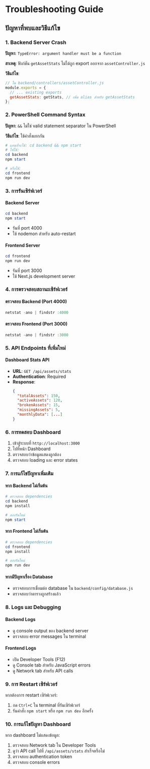 # Troubleshooting Guide

## ปัญหาที่พบและวิธีแก้ไข

### 1. Backend Server Crash

**ปัญหา**: `TypeError: argument handler must be a function`

**สาเหตุ**: ฟังก์ชัน `getAssetStats` ไม่ได้ถูก export ออกจาก `assetController.js`

**วิธีแก้ไข**:

```javascript
// ใน backend/controllers/assetController.js
module.exports = {
  // ... existing exports
  getAssetStats: getStats, // เพิ่ม alias สำหรับ getAssetStats
};
```

### 2. PowerShell Command Syntax

**ปัญหา**: `&&` ไม่ใช่ valid statement separator ใน PowerShell

**วิธีแก้ไข**: ใช้คำสั่งแยกกัน

```powershell
# แทนที่จะใช้: cd backend && npm start
# ให้ใช้:
cd backend
npm start

# หรือใช้:
cd frontend
npm run dev
```

### 3. การรันเซิร์ฟเวอร์

#### Backend Server

```powershell
cd backend
npm start
```

- รันที่ port 4000
- ใช้ nodemon สำหรับ auto-restart

#### Frontend Server

```powershell
cd frontend
npm run dev
```

- รันที่ port 3000
- ใช้ Next.js development server

### 4. การตรวจสอบสถานะเซิร์ฟเวอร์

#### ตรวจสอบ Backend (Port 4000)

```powershell
netstat -ano | findstr :4000
```

#### ตรวจสอบ Frontend (Port 3000)

```powershell
netstat -ano | findstr :3000
```

### 5. API Endpoints ที่เพิ่มใหม่

#### Dashboard Stats API

- **URL**: `GET /api/assets/stats`
- **Authentication**: Required
- **Response**:
  ```json
  {
    "totalAssets": 150,
    "activeAssets": 120,
    "brokenAssets": 15,
    "missingAssets": 5,
    "monthlyData": [...]
  }
  ```

### 6. การทดสอบ Dashboard

1. เข้าสู่ระบบที่ `http://localhost:3000`
2. ไปที่หน้า Dashboard
3. ตรวจสอบว่าข้อมูลแสดงถูกต้อง
4. ตรวจสอบ loading และ error states

### 7. การแก้ไขปัญหาเพิ่มเติม

#### หาก Backend ไม่เริ่มต้น

```powershell
# ตรวจสอบ dependencies
cd backend
npm install

# ลองรันใหม่
npm start
```

#### หาก Frontend ไม่เริ่มต้น

```powershell
# ตรวจสอบ dependencies
cd frontend
npm install

# ลองรันใหม่
npm run dev
```

#### หากมีปัญหาเรื่อง Database

- ตรวจสอบการเชื่อมต่อ database ใน `backend/config/database.js`
- ตรวจสอบว่าตารางถูกสร้างแล้ว

### 8. Logs และ Debugging

#### Backend Logs

- ดู console output ของ backend server
- ตรวจสอบ error messages ใน terminal

#### Frontend Logs

- เปิด Developer Tools (F12)
- ดู Console tab สำหรับ JavaScript errors
- ดู Network tab สำหรับ API calls

### 9. การ Restart เซิร์ฟเวอร์

หากต้องการ restart เซิร์ฟเวอร์:

1. กด `Ctrl+C` ใน terminal ที่รันเซิร์ฟเวอร์
2. รันคำสั่ง `npm start` หรือ `npm run dev` อีกครั้ง

### 10. การแก้ไขปัญหา Dashboard

หาก dashboard ไม่แสดงข้อมูล:

1. ตรวจสอบ Network tab ใน Developer Tools
2. ดูว่า API call ไปที่ `/api/assets/stats` สำเร็จหรือไม่
3. ตรวจสอบ authentication token
4. ตรวจสอบ console errors
